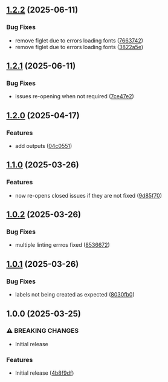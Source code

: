 ## [1.2.2](https://github.com/periphery-security/action-trissue/compare/1.2.1...1.2.2) (2025-06-11)

### Bug Fixes

* remove figlet due to errors loading fonts ([7663742](https://github.com/periphery-security/action-trissue/commit/766374248fb637cb60d0c5027530e3017e41e6f3))
* remove figlet due to errors loading fonts ([3822a5e](https://github.com/periphery-security/action-trissue/commit/3822a5e1e404730a4495cacdf0058c1c86d1c62c))

## [1.2.1](https://github.com/periphery-security/action-trissue/compare/1.2.0...1.2.1) (2025-06-11)

### Bug Fixes

- issues re-opening when not required
  ([7ce47e2](https://github.com/periphery-security/action-trissue/commit/7ce47e2f503c2ecd410289747a7381e14e1b1d52))

## [1.2.0](https://github.com/qomodo-labs/action-trissue/compare/1.1.0...1.2.0) (2025-04-17)

### Features

- add outputs
  ([04c0551](https://github.com/qomodo-labs/action-trissue/commit/04c05519c995f40139fc3875fdf37964b0f4e145))

## [1.1.0](https://github.com/qomodo-labs/action-trissue/compare/1.0.2...1.1.0) (2025-03-26)

### Features

- now re-opens closed issues if they are not fixed
  ([9d85f70](https://github.com/qomodo-labs/action-trissue/commit/9d85f70a4e77b7b2999a1f51726846c7d2879ce9))

## [1.0.2](https://github.com/qomodo-labs/action-trissue/compare/1.0.1...1.0.2) (2025-03-26)

### Bug Fixes

- multiple linting errros fixed
  ([8536672](https://github.com/qomodo-labs/action-trissue/commit/853667233eb5d3e95efc909f953cb2a02ac9747e))

## [1.0.1](https://github.com/qomodo-labs/action-trissue/compare/1.0.0...1.0.1) (2025-03-26)

### Bug Fixes

- labels not being created as expected
  ([8030fb0](https://github.com/qomodo-labs/action-trissue/commit/8030fb06bb780abf71b3d1077ccd371248a7b598))

## 1.0.0 (2025-03-25)

### ⚠ BREAKING CHANGES

- Initial release

### Features

- Initial release
  ([4b8f9df](https://github.com/qomodo-labs/action-trissue/commit/4b8f9df805aa80db17a83e78972cf90efaa21349))
